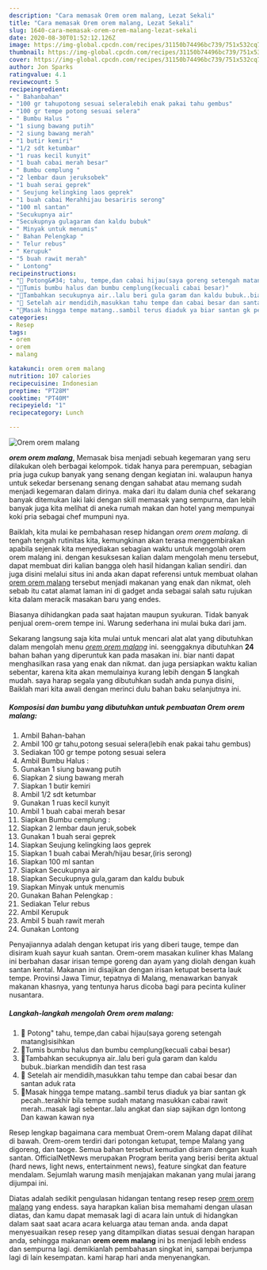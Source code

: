 ```yaml
---
description: "Cara memasak Orem orem malang, Lezat Sekali"
title: "Cara memasak Orem orem malang, Lezat Sekali"
slug: 1640-cara-memasak-orem-orem-malang-lezat-sekali
date: 2020-08-30T01:52:12.126Z
image: https://img-global.cpcdn.com/recipes/31150b74496bc739/751x532cq70/orem-orem-malang-foto-resep-utama.jpg
thumbnail: https://img-global.cpcdn.com/recipes/31150b74496bc739/751x532cq70/orem-orem-malang-foto-resep-utama.jpg
cover: https://img-global.cpcdn.com/recipes/31150b74496bc739/751x532cq70/orem-orem-malang-foto-resep-utama.jpg
author: Jon Sparks
ratingvalue: 4.1
reviewcount: 5
recipeingredient:
- " Bahanbahan"
- "100 gr tahupotong sesuai seleralebih enak pakai tahu gembus"
- "100 gr tempe potong sesuai selera"
- " Bumbu Halus "
- "1 siung bawang putih"
- "2 siung bawang merah"
- "1 butir kemiri"
- "1/2 sdt ketumbar"
- "1 ruas kecil kunyit"
- "1 buah cabai merah besar"
- " Bumbu cemplung "
- "2 lembar daun jeruksobek"
- "1 buah serai geprek"
- " Seujung kelingking laos geprek"
- "1 buah cabai Merahhijau besariris serong"
- "100 ml santan"
- "Secukupnya air"
- "Secukupnya gulagaram dan kaldu bubuk"
- " Minyak untuk menumis"
- " Bahan Pelengkap "
- " Telur rebus"
- " Kerupuk"
- "5 buah rawit merah"
- " Lontong"
recipeinstructions:
- "🥘 Potong&#34; tahu, tempe,dan cabai hijau(saya goreng setengah matang)sisihkan"
- "🥘Tumis bumbu halus dan bumbu cemplung(kecuali cabai besar)"
- "🥘Tambahkan secukupnya air..lalu beri gula garam dan kaldu bubuk..biarkan mendidih dan test rasa"
- "🥘 Setelah air mendidih,masukkan tahu tempe dan cabai besar dan santan aduk rata"
- "🥘Masak hingga tempe matang..sambil terus diaduk ya biar santan gk pecah..terakhir bila tempe sudah matang masukkan cabai rawit merah..masak lagi sebentar..lalu angkat dan siap sajikan dgn lontong Dan kawan kawan nya"
categories:
- Resep
tags:
- orem
- orem
- malang

katakunci: orem orem malang 
nutrition: 107 calories
recipecuisine: Indonesian
preptime: "PT28M"
cooktime: "PT40M"
recipeyield: "1"
recipecategory: Lunch

---
```



![Orem orem malang](https://img-global.cpcdn.com/recipes/31150b74496bc739/751x532cq70/orem-orem-malang-foto-resep-utama.jpg)

<b><i>orem orem malang</i></b>, Memasak bisa menjadi sebuah kegemaran yang seru dilakukan oleh berbagai kelompok. tidak hanya para perempuan, sebagian pria juga cukup banyak yang senang dengan kegiatan ini. walaupun hanya untuk sekedar bersenang senang dengan sahabat atau memang sudah menjadi kegemaran dalam dirinya. maka dari itu dalam dunia chef sekarang banyak ditemukan laki laki dengan skill memasak yang sempurna, dan lebih banyak juga kita melihat di aneka rumah makan dan hotel yang mempunyai koki pria sebagai chef mumpuni nya.

Baiklah, kita mulai ke pembahasan resep hidangan <i>orem orem malang</i>. di tengah tengah rutinitas kita, kemungkinan akan terasa menggembirakan apabila sejenak kita menyediakan sebagian waktu untuk mengolah orem orem malang ini. dengan kesuksesan kalian dalam mengolah menu tersebut, dapat membuat diri kalian bangga oleh hasil hidangan kalian sendiri. dan juga disini melalui situs ini anda akan dapat referensi untuk membuat olahan <u>orem orem malang</u> tersebut menjadi makanan yang enak dan nikmat, oleh sebab itu catat alamat laman ini di gadget anda sebagai salah satu rujukan kita dalam meracik masakan baru yang endes.

Biasanya dihidangkan pada saat hajatan maupun syukuran. Tidak banyak penjual orem-orem tempe ini. Warung sederhana ini mulai buka dari jam.


Sekarang langsung saja kita mulai untuk mencari alat alat yang dibutuhkan dalam mengolah menu <u><i>orem orem malang</i></u> ini. seenggaknya dibutuhkan <b>24</b> bahan bahan yang diperuntuk kan pada masakan ini. biar nanti dapat menghasilkan rasa yang enak dan nikmat. dan juga persiapkan waktu kalian sebentar, karena kita akan memulainya kurang lebih dengan <b>5</b> langkah mudah. saya harap segala yang dibutuhkan sudah anda punya disini, Baiklah mari kita awali dengan merinci dulu bahan baku selanjutnya ini.

<!--inarticleads1-->

##### Komposisi dan bumbu yang dibutuhkan untuk pembuatan Orem orem malang:

1. Ambil  Bahan-bahan
1. Ambil 100 gr tahu,potong sesuai selera(lebih enak pakai tahu gembus)
1. Sediakan 100 gr tempe potong sesuai selera
1. Ambil  Bumbu Halus :
1. Gunakan 1 siung bawang putih
1. Siapkan 2 siung bawang merah
1. Siapkan 1 butir kemiri
1. Ambil 1/2 sdt ketumbar
1. Gunakan 1 ruas kecil kunyit
1. Ambil 1 buah cabai merah besar
1. Siapkan  Bumbu cemplung :
1. Siapkan 2 lembar daun jeruk,sobek
1. Gunakan 1 buah serai geprek
1. Siapkan  Seujung kelingking laos geprek
1. Siapkan 1 buah cabai Merah/hijau besar,(iris serong)
1. Siapkan 100 ml santan
1. Siapkan Secukupnya air
1. Siapkan Secukupnya gula,garam dan kaldu bubuk
1. Siapkan  Minyak untuk menumis
1. Gunakan  Bahan Pelengkap :
1. Sediakan  Telur rebus
1. Ambil  Kerupuk
1. Ambil 5 buah rawit merah
1. Gunakan  Lontong


Penyajiannya adalah dengan ketupat iris yang diberi tauge, tempe dan disiram kuah sayur kuah santan. Orem-orem masakan kuliner khas Malang ini berbahan dasar irisan tempe goreng dan ayam yang diolah dengan kuah santan kental. Makanan ini disajikan dengan irisan ketupat beserta lauk tempe. Provinsi Jawa Timur, tepatnya di Malang, menawarkan banyak makanan khasnya, yang tentunya harus dicoba bagi para pecinta kuliner nusantara. 

<!--inarticleads2-->

##### Langkah-langkah mengolah Orem orem malang:

1. 🥘 Potong&#34; tahu, tempe,dan cabai hijau(saya goreng setengah matang)sisihkan
1. 🥘Tumis bumbu halus dan bumbu cemplung(kecuali cabai besar)
1. 🥘Tambahkan secukupnya air..lalu beri gula garam dan kaldu bubuk..biarkan mendidih dan test rasa
1. 🥘 Setelah air mendidih,masukkan tahu tempe dan cabai besar dan santan aduk rata
1. 🥘Masak hingga tempe matang..sambil terus diaduk ya biar santan gk pecah..terakhir bila tempe sudah matang masukkan cabai rawit merah..masak lagi sebentar..lalu angkat dan siap sajikan dgn lontong Dan kawan kawan nya


Resep lengkap bagaimana cara membuat Orem-orem Malang dapat dilihat di bawah. Orem-orem terdiri dari potongan ketupat, tempe Malang yang digoreng, dan taoge. Semua bahan tersebut kemudian disiram dengan kuah santan. OfficialNetNews merupakan Program berita yang berisi berita aktual (hard news, light news, entertainment news), feature singkat dan feature mendalam. Sejumlah warung masih menjajakan makanan yang mulai jarang dijumpai ini. 

Diatas adalah sedikit pengulasan hidangan tentang resep resep <u>orem orem malang</u> yang endess. saya harapkan kalian bisa memahami dengan ulasan diatas, dan kamu dapat memasak lagi di acara lain untuk di hidangkan dalam saat saat acara acara keluarga atau teman anda. anda dapat menyesuaikan resep resep yang ditampilkan diatas sesuai dengan harapan anda, sehingga makanan <b>orem orem malang</b> ini bs menjadi lebih endess dan sempurna lagi. demikianlah pembahasan singkat ini, sampai berjumpa lagi di lain kesempatan. kami harap hari anda menyenangkan.
